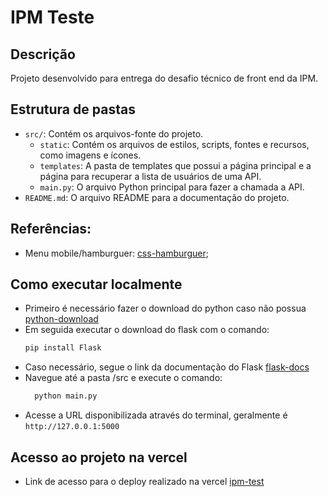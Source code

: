 # IPM Teste

## Descrição
Projeto desenvolvido para entrega do desafio técnico de front end da IPM.

## Estrutura de pastas
- `src/`: Contém os arquivos-fonte do projeto.
  - `static`: Contém os arquivos de estilos, scripts, fontes e recursos, como imagens e ícones.
  - `templates`: A pasta de templates que possui a página principal e a página para recuperar a lista de usuários de uma API.
  - `main.py`: O arquivo Python principal para fazer a chamada a API.
- `README.md`: O arquivo README para a documentação do projeto.

## Referências:
- Menu mobile/hamburguer: [css-hamburguer](https://codepen.io/t_afif/pen/NWXmRWO);

## Como executar localmente
- Primeiro é necessário fazer o download do python caso não possua [python-download](https://www.python.org/downloads/)
- Em seguida executar o download do flask com o comando:
    ```bash
    pip install Flask
    ```
- Caso necessário, segue o link da documentação do Flask [flask-docs](https://flask.palletsprojects.com/en/3.0.x/installation/)
- Navegue até a pasta /src e execute o comando:
  ```bash
    python main.py
    ```
- Acesse a URL disponibilizada através do terminal, geralmente é `http://127.0.0.1:5000`

## Acesso ao projeto na vercel
- Link de acesso para o deploy realizado na vercel [ipm-test](https://ipm-test.vercel.app/)
